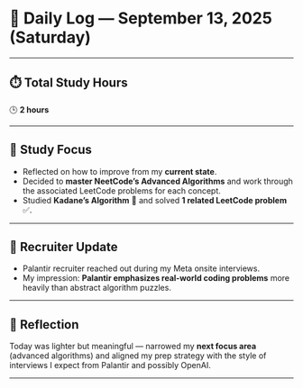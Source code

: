 # 📅 Daily Log — September 13, 2025 (Saturday)

---

## ⏱️ Total Study Hours  
🕒 **2 hours**

---

## 📘 Study Focus  
- Reflected on how to improve from my **current state**.  
- Decided to **master NeetCode’s Advanced Algorithms** and work through the associated LeetCode problems for each concept.  
- Studied **Kadane’s Algorithm** 🧠 and solved **1 related LeetCode problem** ✅.  

---

## 📩 Recruiter Update  
- Palantir recruiter reached out during my Meta onsite interviews.  
- My impression: **Palantir emphasizes real-world coding problems** more heavily than abstract algorithm puzzles.  

---

## 🌟 Reflection  
Today was lighter but meaningful — narrowed my **next focus area** (advanced algorithms) and aligned my prep strategy with the style of interviews I expect from Palantir and possibly OpenAI.  

---